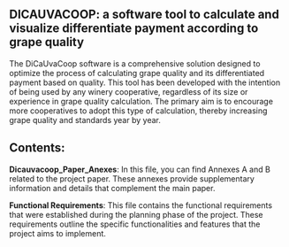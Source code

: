 ## DICAUVACOOP: a software tool to calculate and visualize differentiate payment according to grape quality

The DiCaUvaCoop software is a comprehensive solution designed to optimize the process of calculating grape quality and its differentiated payment based on quality. This tool has been developed with the intention of being used by any winery cooperative, regardless of its size or experience in grape quality calculation. The primary aim is to encourage more cooperatives to adopt this type of calculation, thereby increasing grape quality and standards year by year.

## Contents:

**Dicauvacoop_Paper_Anexes**: In this file, you can find Annexes A and B related to the project paper. These annexes provide supplementary information and details that complement the main paper.

**Functional Requirements**: This file contains the functional requirements that were established during the planning phase of the project. These requirements outline the specific functionalities and features that the project aims to implement.